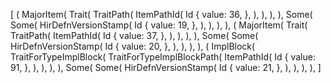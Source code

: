 [
    (
        MajorItem(
            Trait(
                TraitPath(
                    ItemPathId(
                        Id {
                            value: 36,
                        },
                    ),
                ),
            ),
        ),
        Some(
            Some(
                HirDefnVersionStamp(
                    Id {
                        value: 19,
                    },
                ),
            ),
        ),
    ),
    (
        MajorItem(
            Trait(
                TraitPath(
                    ItemPathId(
                        Id {
                            value: 37,
                        },
                    ),
                ),
            ),
        ),
        Some(
            Some(
                HirDefnVersionStamp(
                    Id {
                        value: 20,
                    },
                ),
            ),
        ),
    ),
    (
        ImplBlock(
            TraitForTypeImplBlock(
                TraitForTypeImplBlockPath(
                    ItemPathId(
                        Id {
                            value: 91,
                        },
                    ),
                ),
            ),
        ),
        Some(
            Some(
                HirDefnVersionStamp(
                    Id {
                        value: 21,
                    },
                ),
            ),
        ),
    ),
]